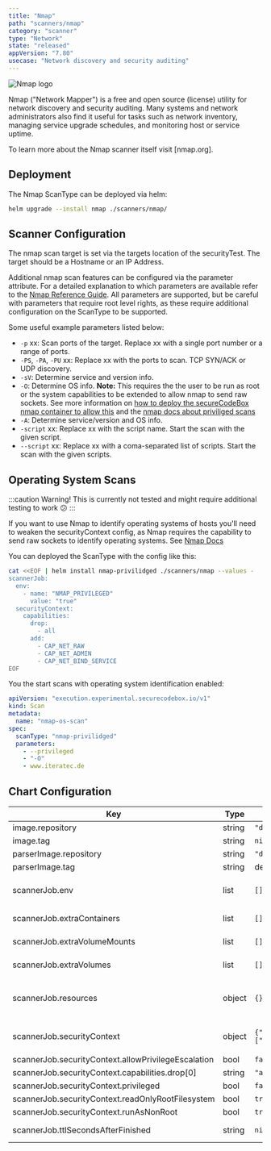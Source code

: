 ```yaml
---
title: "Nmap"
path: "scanners/nmap"
category: "scanner"
type: "Network"
state: "released"
appVersion: "7.80"
usecase: "Network discovery and security auditing"
---
```


![Nmap logo](https://nmap.org/images/sitelogo.png)

Nmap ("Network Mapper") is a free and open source (license) utility for network discovery and security auditing. Many systems and network administrators also find it useful for tasks such as network inventory, managing service upgrade schedules, and monitoring host or service uptime.

To learn more about the Nmap scanner itself visit [nmap.org].

<!-- end -->

## Deployment

The Nmap ScanType can be deployed via helm:

```bash
helm upgrade --install nmap ./scanners/nmap/
```

## Scanner Configuration

The nmap scan target is set via the targets location of the securityTest. The target should be a Hostname or an IP Address.

Additional nmap scan features can be configured via the parameter attribute. For a detailed explanation to which parameters are available refer to the [Nmap Reference Guide](https://nmap.org/book/man.html). All parameters are supported, but be careful with parameters that require root level rights, as these require additional configuration on the ScanType to be supported.

Some useful example parameters listed below:

- `-p` xx: Scan ports of the target. Replace xx with a single port number or
  a range of ports.
- `-PS`, `-PA`, `-PU` xx: Replace xx with the ports to scan. TCP SYN/ACK or
  UDP discovery.
- `-sV`: Determine service and version info.
- `-O`: Determine OS info. **Note:** This requires the the user to be run as root or the system capabilities to be extended to allow nmap to send raw sockets. See more information on [how to deploy the secureCodeBox nmap container to allow this](https://github.com/secureCodeBox/scanner-infrastructure-nmap/pull/20) and the [nmap docs about priviliged scans](https://secwiki.org/w/Running_nmap_as_an_unprivileged_user)
- `-A`: Determine service/version and OS info.
- `-script` xx: Replace xx with the script name. Start the scan with the given script.
- `--script` xx: Replace xx with a coma-separated list of scripts. Start the scan with the given scripts.

## Operating System Scans

:::caution
Warning! This is currently not tested and might require additional testing to work 😕
:::

If you want to use Nmap to identify operating systems of hosts you'll need to weaken the securityContext config, as Nmap requires the capability to send raw sockets to identify operating systems. See [Nmap Docs](https://secwiki.org/w/Running_nmap_as_an_unprivileged_user)

You can deployed the ScanType with the config like this:

```bash
cat <<EOF | helm install nmap-privilidged ./scanners/nmap --values -
scannerJob:
  env:
    - name: "NMAP_PRIVILEGED"
      value: "true"
  securityContext:
    capabilities:
      drop:
        - all
      add:
        - CAP_NET_RAW
        - CAP_NET_ADMIN
        - CAP_NET_BIND_SERVICE
EOF
```

You the start scans with operating system identification enabled:

```yaml
apiVersion: "execution.experimental.securecodebox.io/v1"
kind: Scan
metadata:
  name: "nmap-os-scan"
spec:
  scanType: "nmap-privilidged"
  parameters:
    - --privileged
    - "-O"
    - www.iteratec.de
```

## Chart Configuration

| Key | Type | Default | Description |
|-----|------|---------|-------------|
| image.repository | string | `"docker.io/securecodebox/scanner-nmap"` |  |
| image.tag | string | `nil` |  |
| parserImage.repository | string | `"docker.io/securecodebox/parser-nmap"` | Parser image repository |
| parserImage.tag | string | defaults to the charts version | Parser image tag |
| scannerJob.env | list | `[]` | Optional environment variables mapped into each scanJob (see: https://kubernetes.io/docs/tasks/inject-data-application/define-environment-variable-container/) |
| scannerJob.extraContainers | list | `[]` | Optional additional Containers started with each scanJob (see: https://kubernetes.io/docs/concepts/workloads/pods/init-containers/) |
| scannerJob.extraVolumeMounts | list | `[]` | Optional VolumeMounts mapped into each scanJob (see: https://kubernetes.io/docs/concepts/storage/volumes/) |
| scannerJob.extraVolumes | list | `[]` | Optional Volumes mapped into each scanJob (see: https://kubernetes.io/docs/concepts/storage/volumes/) |
| scannerJob.resources | object | `{}` | CPU/memory resource requests/limits (see: https://kubernetes.io/docs/tasks/configure-pod-container/assign-memory-resource/, https://kubernetes.io/docs/tasks/configure-pod-container/assign-cpu-resource/) |
| scannerJob.securityContext | object | `{"allowPrivilegeEscalation":false,"capabilities":{"drop":["all"]},"privileged":false,"readOnlyRootFilesystem":true,"runAsNonRoot":true}` | Optional securityContext set on scanner container (see: https://kubernetes.io/docs/tasks/configure-pod-container/security-context/) |
| scannerJob.securityContext.allowPrivilegeEscalation | bool | `false` | Ensures that users privilidges canout be escalated |
| scannerJob.securityContext.capabilities.drop[0] | string | `"all"` | This drops all linux privilidges from the container. |
| scannerJob.securityContext.privileged | bool | `false` | Ensures that the scanner container is not run in privilidged mode |
| scannerJob.securityContext.readOnlyRootFilesystem | bool | `true` | Prevents write access to the containers file system |
| scannerJob.securityContext.runAsNonRoot | bool | `true` | Enforces that the scanner image is run as a non root user |
| scannerJob.ttlSecondsAfterFinished | string | `nil` | Defines how long the scanner job after finishing will be available (see: https://kubernetes.io/docs/concepts/workloads/controllers/ttlafterfinished/) |